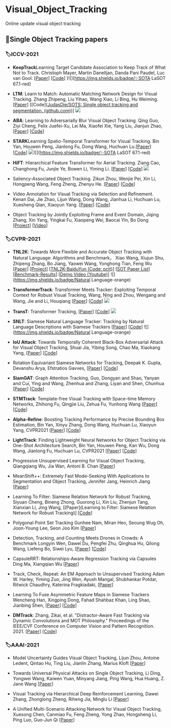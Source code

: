 # Visual_Object_Tracking
Online update visual object tracking

## 📃Single Object Tracking papers

### 🏷ICCV-2021

- **KeepTrack**Learning Target Candidate Association to Keep Track of What Not to Track.  Christoph Mayer, Martin Danelljan, Danda Pani Paudel, Luc van Gool. [[Paper](https://arxiv.org/pdf/2103.16556v2.pdf)] [[Code](https://github.com/visionml/pytracking)] )![](https://img.shields.io/badge/✨SOTA LaSOT 67.1-red)

- **LTM**: Learn to Match: Automatic Matching Network Design for Visual Tracking. Zhang Zhipeng, Liu Yihao, Wang Xiao, Li Bing, Hu Weiming. [[Paper](https://arxiv.org/abs/2108.00803)] [[Code]([JudasDie/SOTS: Single object tracking and segmentation. (github.com)](https://github.com/JudasDie/SOTS))] ![](https://img.shields.io/badge/Match-green)

- **ABA**: Learning to Adversarially Blur Visual Object Tracking. Qing Guo, Ziyi Cheng, Felix Juefei-Xu, Lei Ma, Xiaofei Xie, Yang Liu, Jianjun Zhao, [[Paper](https://arxiv.org/pdf/2107.12085.pdf)] [[Code](https://github.com/tsingqguo/ABA)]

- **STARK**Learning Spatio-Temporal Transformer for Visual Tracking. Bin Yan, Houwen Peng, Jianlong Fu, Dong Wang, Huchuan Lu.[[Paper](https://arxiv.org/abs/2103.17154)] [[Code](https://github.com/researchmm/Stark)] ![](https://img.shields.io/badge/Transformer-blue)![](https://img.shields.io/badge/✨SOTA LaSOT 67.1-red)

- **HiFT**: Hierarchical Feature Transformer for Aerial Tracking. Ziang Cao, Changhong Fu, Junjie Ye, Bowen Li, Yiming Li. [[Paper](https://arxiv.org/abs/2108.00202)] [[Code](https://github.com/vision4robotics/HiFT)] ![](https://img.shields.io/badge/Transformer-blue)

- Saliency-Associated Object Tracking. Zikun Zhou, Wenjie Pei, Xin Li, Hongpeng Wang, Feng Zheng, Zhenyu He. [[Paper](https://arxiv.org/abs/2108.03637)] [[Code](https://github.com/wangxiao5791509/Single_Object_Tracking_Paper_List/blob/main)]

- Video Annotation for Visual Tracking via Selection and Refinement. Kenan Dai, Jie Zhao, Lijun Wang, Dong Wang, Jianhua Li, Huchuan Lu, Xuesheng Qian, Xiaoyun Yang. [[Paper](https://arxiv.org/abs/2108.03821)] [[Code](https://github.com/daikenan/vasr)]

- Object Tracking by Jointly Exploiting Frame and Event Domain, Jiqing Zhang, Xin Yang, Yingkai Fu, Xiaopeng Wei, Baocai Yin, Bo Dong [[Project](https://zhangjiqing.com/dataset/)] [[Video](https://www.youtube.com/watch?v=EeMRO8XVv04)]

### 🏷CVPR-2021

- **TNL2K**: Towards More Flexible and Accurate Object Tracking with Natural Language: Algorithms and Benchmark， Xiao Wang, Xiujun Shu, Zhipeng Zhang, Bo Jiang, Yaowei Wang, Yonghong Tian, Feng Wu [[Paper](https://arxiv.org/pdf/2103.16746.pdf)] [[Project](https://sites.google.com/view/langtrackbenchmark/)] [[TNL2K-BaiduYun (Code: pclt)](https://pan.baidu.com/s/1p7WR20szGLc9gitZOI0wkw)] [[SOT Paper List](https://github.com/wangxiao5791509/Single_Object_Tracking_Paper_List)] [[Benchmark-Results](https://stuahueducnmy.sharepoint.com/:u:/g/personal/e16101002_stu_ahu_edu_cn/EaXwUHLr01RGoNEgqAW5nXABJ1FiHap7X6zCuPJfszJlSg?e=4owRLa)] [[Demo Video (Youtube)](https://www.youtube.com/watch?v=7lvVDlkkff0&ab_channel=XiaoWang)]  ![](https://img.shields.io/badge/Natural Language-orange)

* **TransformerTrack**: Transformer Meets Tracker: Exploiting Temporal Context for Robust Visual Tracking, Wang, Ning and Zhou, Wengang and Wang, Jie and Li, Houqiang [[Paper](https://arxiv.org/abs/2103.11681)] [[Code](https://github.com/594422814/TransformerTrack)]  ![](https://img.shields.io/badge/Transformer-blue)

* **TransT**: Transformer Tracking, [[Paper](https://arxiv.org/abs/2103.15436)] [[Code](https://github.com/chenxin-dlut/TransT)]  ![](https://img.shields.io/badge/Transformer-blue)
* **SNLT**: Siamese Natural Language Tracker: Tracking by Natural Language Descriptions with Siamese Trackers [[Paper](https://arxiv.org/pdf/1912.02048.pdf)] [[Code](https://github.com/fredfung007/snlt)]  ![](https://img.shields.io/badge/Natural Language-orange)

* **IoU Attack**: Towards Temporally Coherent Black-Box Adversarial Attack for Visual Object Tracking, Shuai Jia, Yibing Song, Chao Ma, Xiaokang Yang, [[Paper](https://arxiv.org/pdf/2103.14938.pdf)] [[Code](https://github.com/VISION-SJTU/IoUattack)] 
* Rotation Equivariant Siamese Networks for Tracking, Deepak K. Gupta, Devanshu Arya, Efstratios Gavves, [[Paper](https://arxiv.org/abs/2012.13078)] [[Code](https://github.com/dkgupta90/re-siamnet)]

* **SiamGAT**: Graph Attention Tracking, Guo, Dongyan and Shao, Yanyan and Cui, Ying and Wang, Zhenhua and Zhang, Liyan and Shen, Chunhua [[Paper](https://arxiv.org/pdf/2011.11204.pdf)] [[Code](https://github.com/ohhhyeahhh/SiamGAT)] 

* **STMTrack**: Template-free Visual Tracking with Space-time Memory Networks, Zhihong Fu, Qingjie Liu, Zehua Fu, Yunhong Wang [[Paper](https://arxiv.org/abs/2104.00324)] [[Code](https://github.com/fzh0917/STMTrack)] 

* **Alpha-Refine**: Boosting Tracking Performance by Precise Bounding Box Estimation, Bin Yan, Xinyu Zhang, Dong Wang, Huchuan Lu, Xiaoyun Yang, CVPR2021 [[Paper](https://arxiv.org/abs/2012.06815)] [[Code](https://github.com/MasterBin-IIAU/AlphaRefine)] 

* **LightTrack**: Finding Lightweight Neural Networks for Object Tracking via One-Shot Architecture Search, Bin Yan, Houwen Peng, Kan Wu, Dong Wang, Jianlong Fu, Huchuan Lu, CVPR2021 [[Paper]()] [[Code](https://github.com/researchmm/LightTrack)]

* Progressive Unsupervised Learning for Visual Object Tracking, Qiangqiang Wu, Jia Wan, Antoni B. Chan [[Paper](https://openaccess.thecvf.com/content/CVPR2021/papers/Wu_Progressive_Unsupervised_Learning_for_Visual_Object_Tracking_CVPR_2021_paper.pdf)]

* MeanShift++: Extremely Fast Mode-Seeking With Applications to Segmentation and Object Tracking,	Jennifer Jang, Heinrich Jiang [[Paper](https://arxiv.org/pdf/2104.00303.pdf)]

* Learning To Filter: Siamese Relation Network for Robust Tracking, Siyuan Cheng, Bineng Zhong, Guorong Li, Xin Liu, Zhenjun Tang, Xianxian Li, Jing Wang, [[Paper](Learning to Filter: Siamese Relation Network for Robust Tracking)] [[Code](https://github.com/hqucv/siamrn)]

* Polygonal Point Set Tracking	Gunhee Nam, Miran Heo, Seoung Wug Oh, Joon-Young Lee, Seon Joo Kim [[Paper](https://openaccess.thecvf.com/content/CVPR2021/papers/Nam_Polygonal_Point_Set_Tracking_CVPR_2021_paper.pdf)]

* Detection, Tracking, and Counting Meets Drones in Crowds: A Benchmark	Longyin Wen, Dawei Du, Pengfei Zhu, Qinghua Hu, Qilong Wang, Liefeng Bo, Siwei Lyu, [[Paper](https://arxiv.org/pdf/2105.02440.pdf)] [[Code](https://github.com/VisDrone/DroneCrowd)]

* CapsuleRRT: Relationships-Aware Regression Tracking via Capsules	Ding Ma, Xiangqian Wu [[Paper](https://openaccess.thecvf.com/content/CVPR2021/papers/Ma_CapsuleRRT_Relationships-Aware_Regression_Tracking_via_Capsules_CVPR_2021_paper.pdf)]

* Track, Check, Repeat: An EM Approach to Unsupervised Tracking	Adam W. Harley, Yiming Zuo, Jing Wen, Ayush Mangal, Shubhankar Potdar, Ritwick Chaudhry, Katerina Fragkiadaki, [[Paper](https://arxiv.org/pdf/2104.03424.pdf)]

* Learning To Fuse Asymmetric Feature Maps in Siamese Trackers	Wencheng Han, Xingping Dong, Fahad Shahbaz Khan, Ling Shao, Jianbing Shen, [[Paper](https://arxiv.org/pdf/2012.02776.pdf)] [[Code](https://github.com/wencheng256/SiamBAN-ACM)]

* **DMTrack**: Zhang, Zikai, et al. "Distractor-Aware Fast Tracking via Dynamic Convolutions and MOT Philosophy." Proceedings of the IEEE/CVF Conference on Computer Vision and Pattern Recognition. 2021. [[Paper](https://openaccess.thecvf.com/content/CVPR2021/papers/Zhang_Distractor-Aware_Fast_Tracking_via_Dynamic_Convolutions_and_MOT_Philosophy_CVPR_2021_paper.pdf)] [[Code](https://github.com/hqucv/dmtrack)]

### 🏷AAAI-2021
* Model Uncertainty Guides Visual Object Tracking, Lijun Zhou, Antoine Ledent, Qintao Hu, Ting Liu, Jianlin Zhang, Marius Kloft [[Paper](https://ojs.aaai.org/index.php/AAAI/article/view/16473)]

* Towards Universal Physical Attacks on Single Object Tracking, Li Ding, Yongwei Wang, Kaiwen Yuan, Minyang Jiang, Ping Wang, Hua Huang, Z. Jane Wang [[Paper](https://www.aaai.org/AAAI21Papers/AAAI-2606.DingL.pdf)]

* Visual Tracking via Hierarchical Deep Reinforcement Learning, Dawei Zhang, Zhonglong Zheng, Riheng Jia, Minglu Li [[Paper](https://www.aaai.org/AAAI21Papers/AAAI-3094.ZhangD.pdf)]

* A Unified Multi-Scenario Attacking Network for Visual Object Tracking, Xuesong Chen, Canmiao Fu, Feng Zheng, Yong Zhao, Hongsheng Li, Ping Luo, Guo-Jun Qi [[Paper](https://ojs.aaai.org/index.php/AAAI/article/view/16195)]









